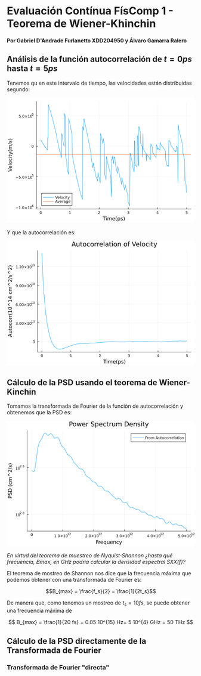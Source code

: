 # Evaluación Contínua FísComp 1 - Teorema de Wiener-Khinchin

#### Por Gabriel D'Andrade Furlanetto XDD204950 y Álvaro Gamarra Ralero

## Análisis de la función autocorrelación de $t=0ps$ hasta $t=5ps$

Tenemos qu en este intervalo de tiempo, las velocidades están distribuidas segundo:

![P0](velol.png)

Y que la autocorrelación es:

![P1](autocor.png)

## Cálculo de la PSD usando el teorema de Wiener-Kinchin
Tomamos la transformada de Fourier de la función de autocorrelación y obtenemos que la PSD es:

![P2](PSD.png)

*En virtud del teorema de muestreo de Nyquist‐Shannon ¿hasta qué frecuencia, Bmax, en GHz podría calcular la densidad espectral SXX(f)?*

El teorema de mostreo de Shannon nos dice que la frecuencia máxima que podemos obtener con una transformada de Fourier es:

$$B_{max} = \frac{f_s}{2} = \frac{1}{2t_s}$$

De manera que, como tenemos un mostreo de $t_s = 10 fs$, se puede obtener una frecuencia máxima de 

$$  B_{max} = \frac{1}{20 fs} = 0.05 10^{15} Hz= 5 10^{4} GHz = 50 THz $$

## Cálculo de la PSD directamente de la Transformada de Fourier

### Transformada de Fourier "directa"